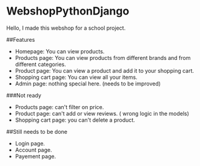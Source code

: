 # WebshopPythonDjango

Hello, I made this webshop for a school project.

##Features
- Homepage: You can view products.
- Products page: You can view products from different brands and from different categories.
- Product page: You can view a product and add it to your shopping cart.
- Shopping cart page: You can view all your items.
- Admin page: nothing special here. (needs to be improved)

###Not ready
- Products page: can't filter on price.
- Product page: can't add or view reviews. ( wrong logic in the models)
- Shopping cart page: you can't delete a product.

##Still needs to be done
- Login page.
- Account page.
- Payement page.
